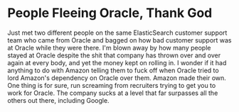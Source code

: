 # People Fleeing Oracle, Thank God

Just met two different people on the same ElasticSearch customer support
team who came from Oracle and bagged on how bad customer support was at
Oracle while they were there. I'm blown away by how many people stayed
at Oracle despite the shit that company has thrown over and over again
at every body, and yet the money kept on rolling in. I wonder if it had
anything to do with Amazon telling them to fuck off when Oracle tried to
lord Amazon's dependency on Oracle over them. Amazon made their own. One
thing is for sure, run screaming from recruiters trying to get you to
work for Oracle. The company sucks at a level that far surpasses all the
others out there, including Google.
